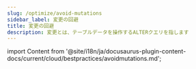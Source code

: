 ```yaml
---
slug: /optimize/avoid-mutations
sidebar_label: 変更の回避
title: 変更の回避
description: 変更とは、テーブルデータを操作するALTERクエリを指します
---
```


import Content from '@site/i18n/ja/docusaurus-plugin-content-docs/current/cloud/bestpractices/avoidmutations.md';

<Content />
